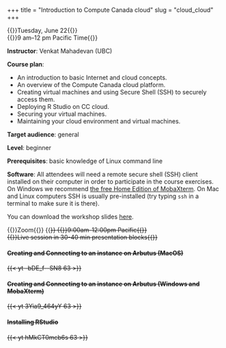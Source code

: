 +++
title = "Introduction to Compute Canada cloud"
slug = "cloud_cloud"
+++

{{<cor>}}Tuesday, June 22{{</cor>}}\
{{<cgr>}}9 am–12 pm Pacific Time{{</cgr>}}

**Instructor**: Venkat Mahadevan (UBC)

**Course plan**:

- An introduction to basic Internet and cloud concepts.
- An overview of the Compute Canada cloud platform.
- Creating virtual machines and using Secure Shell (SSH) to securely access them.
- Deploying R Studio on CC cloud.
- Securing your virtual machines.
- Maintaining your cloud environment and virtual machines.

**Target audience**: general

**Level**: beginner

**Prerequisites**: basic knowledge of Linux command line

**Software**: All attendees will need a remote secure shell (SSH) client installed on their computer in order to
participate in the course exercises. On Windows we recommend
[the free Home Edition of MobaXterm](https://mobaxterm.mobatek.net/download.html). On Mac and Linux computers SSH is
usually pre-installed (try typing `ssh` in a terminal to make sure it is there).

You can download the workshop slides [here](../../slides/cloud.pdf).

{{<cor>}}Zoom{{</cor>}} {{<s>}} {{<cgr>}}9:00am-12:00pm Pacific{{</cgr>}} \
{{<nolinktitle>}}Live session in 30-40 min presentation blocks{{</nolinktitle>}}

<!-- last year https://wgschool.netlify.app/cloud -->

#### Creating and Connecting to an instance on Arbutus (MacOS)

{{< yt -bDE_f--SN8 63 >}}

#### Creating and Connecting to an instance on Arbutus (Windows and MobaXterm)

{{< yt 3Yia9_464yY 63 >}}

#### Installing RStudio

{{< yt hMkCT0mcb6s 63 >}}
